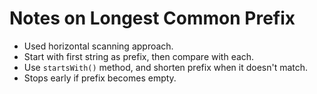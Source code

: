 # Notes on Longest Common Prefix

- Used horizontal scanning approach.
- Start with first string as prefix, then compare with each.
- Use `startsWith()` method, and shorten prefix when it doesn't match.
- Stops early if prefix becomes empty.
